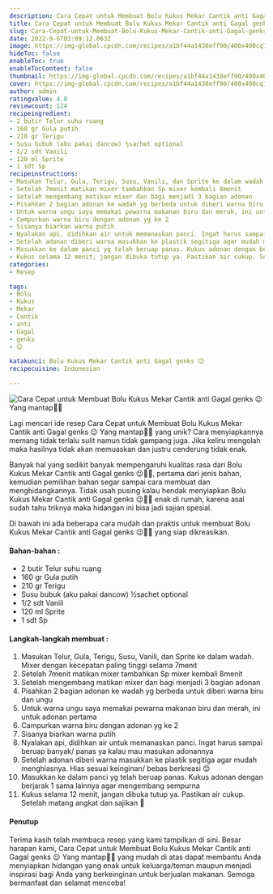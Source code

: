 ```yaml
---
description: Cara Cepat untuk Membuat Bolu Kukus Mekar Cantik anti Gagal genks 😉 Yang mantap"
title: Cara Cepat untuk Membuat Bolu Kukus Mekar Cantik anti Gagal genks 😉 Yang mantap
slug: Cara-Cepat-untuk-Membuat-Bolu-Kukus-Mekar-Cantik-anti-Gagal-genks-%F0%9F%98%89-Yang-mantap
date: 2022-9-6T03:09:12.063Z
image: https://img-global.cpcdn.com/recipes/a1bf44a1438eff90/400x400cq70/photo.jpg
hideToc: false
enableToc: true
enableTocContent: false
thumbnail: https://img-global.cpcdn.com/recipes/a1bf44a1438eff90/400x400cq70/photo.jpg
cover: https://img-global.cpcdn.com/recipes/a1bf44a1438eff90/400x400cq70/photo.jpg
author: admin
ratingvalue: 4.8
reviewcount: 124
recipeingredient:
- 2 butir Telur suhu ruang
- 160 gr Gula putih
- 210 gr Terigu
- Susu bubuk (aku pakai dancow) ½sachet optional
- 1/2 sdt Vanili
- 120 ml Sprite
- 1 sdt Sp
recipeinstructions:
- Masukan Telur, Gula, Terigu, Susu, Vanili, dan Sprite ke dalam wadah. Mixer dengan kecepatan paling tinggi selama 7menit
- Setelah 7menit matikan mixer tambahkan Sp mixer kembali 8menit
- Setelah mengembang matikan mixer dan bagi menjadi 3 bagian adonan
- Pisahkan 2 bagian adonan ke wadah yg berbeda untuk diberi warna biru dan ungu
- Untuk warna ungu saya memakai pewarna makanan biru dan merah, ini untuk adonan pertama
- Campurkan warna biru dengan adonan yg ke 2
- Sisanya biarkan warna putih
- Nyalakan api, didihkan air untuk memanaskan panci. Ingat harus sampai beruap banyak/ panas ya kalau mau masukan adonannya
- Setelah adonan diberi warna masukkan ke plastik segitiga agar mudah menghiasnya. Hias sesuai keinginan/ bebas berkreasi 😊
- Masukkan ke dalam panci yg telah beruap panas. Kukus adonan dengan berjarak 1 sama lainnya agar mengembang sempurna
- Kukus selama 12 menit, jangan dibuka tutup ya. Pastikan air cukup. Setelah matang angkat dan sajikan 🥰
categories:
- Resep

tags:
- Bolu
- Kukus
- Mekar
- Cantik
- anti
- Gagal
- genks
- 😉

katakunci: Bolu Kukus Mekar Cantik anti Gagal genks 😉
recipecuisine: Indonesian

---
```


![Cara Cepat untuk Membuat Bolu Kukus Mekar Cantik anti Gagal genks 😉 Yang mantap👩‍🍳](https://img-global.cpcdn.com/recipes/a1bf44a1438eff90/400x400cq70/photo.jpg)

Lagi mencari ide resep Cara Cepat untuk Membuat Bolu Kukus Mekar Cantik anti Gagal genks 😉 Yang mantap👩‍🍳 yang unik? Cara menyiapkannya memang tidak terlalu sulit namun tidak gampang juga. Jika keliru mengolah maka hasilnya tidak akan memuaskan dan justru cenderung tidak enak.

Banyak hal yang sedikit banyak mempengaruhi kualitas rasa dari Bolu Kukus Mekar Cantik anti Gagal genks 😉👩‍🍳, pertama dari jenis bahan, kemudian pemilihan bahan segar sampai cara membuat dan menghidangkannya. Tidak usah pusing kalau hendak menyiapkan Bolu Kukus Mekar Cantik anti Gagal genks 😉👩‍🍳 enak di rumah, karena asal sudah tahu triknya maka hidangan ini bisa jadi sajian spesial.

Di bawah ini ada beberapa cara mudah dan praktis untuk membuat Bolu Kukus Mekar Cantik anti Gagal genks 😉👩‍🍳 yang siap dikreasikan.

<!--inarticleads1-->

#### Bahan-bahan :

- 2 butir Telur suhu ruang
- 160 gr Gula putih
- 210 gr Terigu
- Susu bubuk (aku pakai dancow) ½sachet optional
- 1/2 sdt Vanili
- 120 ml Sprite
- 1 sdt Sp

<!--inarticleads2-->

#### Langkah-langkah membuat :

1. Masukan Telur, Gula, Terigu, Susu, Vanili, dan Sprite ke dalam wadah. Mixer dengan kecepatan paling tinggi selama 7menit
1. Setelah 7menit matikan mixer tambahkan Sp mixer kembali 8menit
1. Setelah mengembang matikan mixer dan bagi menjadi 3 bagian adonan
1. Pisahkan 2 bagian adonan ke wadah yg berbeda untuk diberi warna biru dan ungu
1. Untuk warna ungu saya memakai pewarna makanan biru dan merah, ini untuk adonan pertama
1. Campurkan warna biru dengan adonan yg ke 2
1. Sisanya biarkan warna putih
1. Nyalakan api, didihkan air untuk memanaskan panci. Ingat harus sampai beruap banyak/ panas ya kalau mau masukan adonannya
1. Setelah adonan diberi warna masukkan ke plastik segitiga agar mudah menghiasnya. Hias sesuai keinginan/ bebas berkreasi 😊
1. Masukkan ke dalam panci yg telah beruap panas. Kukus adonan dengan berjarak 1 sama lainnya agar mengembang sempurna
1. Kukus selama 12 menit, jangan dibuka tutup ya. Pastikan air cukup. Setelah matang angkat dan sajikan 🥰

#### Penutup

Terima kasih telah membaca resep yang kami tampilkan di sini. Besar harapan kami, Cara Cepat untuk Membuat Bolu Kukus Mekar Cantik anti Gagal genks 😉 Yang mantap👩‍🍳 yang mudah di atas dapat membantu Anda menyiapkan hidangan yang enak untuk keluarga/teman maupun menjadi inspirasi bagi Anda yang berkeinginan untuk berjualan makanan. Semoga bermanfaat dan selamat mencoba!